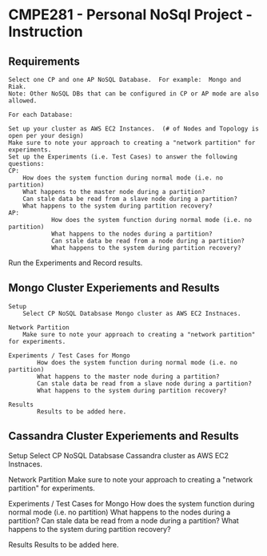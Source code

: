 # CMPE281 - Personal NoSql Project - Instruction

## Requirements 

    Select one CP and one AP NoSQL Database.  For example:  Mongo and Riak.
    Note: Other NoSQL DBs that can be configured in CP or AP mode are also allowed.

    For each Database:

    Set up your cluster as AWS EC2 Instances.  (# of Nodes and Topology is open per your design)
    Make sure to note your approach to creating a "network partition" for experiments.
    Set up the Experiments (i.e. Test Cases) to answer the following questions:
    CP:
        How does the system function during normal mode (i.e. no partition)
        What happens to the master node during a partition? 
        Can stale data be read from a slave node during a partition?
        What happens to the system during partition recovery?
    AP:
				How does the system function during normal mode (i.e. no partition)
				What happens to the nodes during a partition? 
				Can stale data be read from a node during a partition?
				What happens to the system during partition recovery?

Run the Experiments and Record results.

## Mongo Cluster Experiements and Results

	Setup
		Select CP NoSQL Databsase Mongo cluster as AWS EC2 Instnaces. 

	Network Partition
		Make sure to note your approach to creating a "network partition" for experiments.

	Experiments / Test Cases for Mongo
			How does the system function during normal mode (i.e. no partition)
			What happens to the master node during a partition? 
			Can stale data be read from a slave node during a partition?
			What happens to the system during partition recovery?

	Results
			Results to be added here.

## Cassandra Cluster Experiements and Results

Setup
	Select CP NoSQL Databsase Cassandra cluster as AWS EC2 Instnaces. 

Network Partition
	Make sure to note your approach to creating a "network partition" for experiments.

Experiments / Test Cases for Mongo
		How does the system function during normal mode (i.e. no partition)
		What happens to the nodes during a partition? 
		Can stale data be read from a node during a partition?
		What happens to the system during partition recovery?

Results
	Results to be added here.

